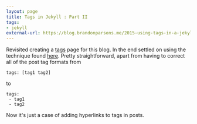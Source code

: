 ```yaml
---
layout: page
title: Tags in Jekyll : Part II
tags:
- jekyll
external-url: https://blog.brandonparsons.me/2015-using-tags-in-a-jekyll-blog-on-github-pages/
---
```

Revisited creating a [tags](http://idiotandrobot.com/blog/tags/) page for this blog. 
In the end settled on using the technique found [here](https://blog.brandonparsons.me/2015-using-tags-in-a-jekyll-blog-on-github-pages/).
Pretty straightforward, apart from having to correct all of the post tag formats from
```
tags: [tag1 tag2]
```
to 
``` 
tags:
 - tag1
 - tag2
```

Now it's just a case of adding hyperlinks to tags in posts.
